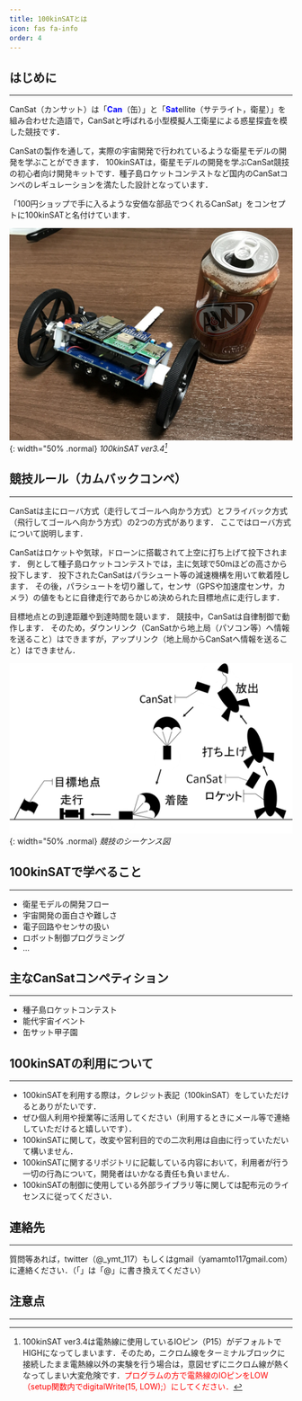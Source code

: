 ```yaml
---
title: 100kinSATとは
icon: fas fa-info
order: 4
---
```


<style>
r { color: Red }
b { color: Blue}
</style>

## はじめに
---

CanSat（カンサット）は「<b>Can</b>（缶）」と「<b>Sat</b>ellite（サテライト，衛星）」を組み合わせた造語で，CanSatと呼ばれる小型模擬人工衛星による惑星探査を模した競技です．

CanSatの製作を通して，実際の宇宙開発で行われているような衛星モデルの開発を学ぶことができます．
100kinSATは，衛星モデルの開発を学ぶCanSat競技の初心者向け開発キットです．種子島ロケットコンテストなど国内のCanSatコンペのレギュレーションを満たした設計となっています．

「100円ショップで手に入るような安価な部品でつくれるCanSat」をコンセプトに100kinSATと名付けています．

![cansat](/assets/img/about/cansat_v3.4.jpg){: width="50% .normal}
_100kinSAT ver3.4[^caution]_

## 競技ルール（カムバックコンペ）
---

CanSatは主にローバ方式（走行してゴールへ向かう方式）とフライバック方式（飛行してゴールへ向かう方式）の2つの方式があります． ここではローバ方式について説明します．

CanSatはロケットや気球，ドローンに搭載されて上空に打ち上げて投下されます． 例として種子島ロケットコンテストでは，主に気球で50mほどの高さから投下します． 投下されたCanSatはパラシュート等の減速機構を用いて軟着陸します． その後，パラシュートを切り離して，センサ（GPSや加速度センサ，カメラ）の値をもとに自律走行であらかじめ決められた目標地点に走行します．

目標地点との到達距離や到達時間を競います． 競技中，CanSatは自律制御で動作します． そのため，ダウンリンク（CanSatから地上局（パソコン等）へ情報を送ること）はできますが，アップリンク（地上局からCanSatへ情報を送ること）はできません．

![sequential](/assets/img/about/sequential.png){: width="50% .normal}
_競技のシーケンス図_

## 100kinSATで学べること
---

- 衛星モデルの開発フロー
- 宇宙開発の面白さや難しさ
- 電子回路やセンサの扱い
- ロボット制御プログラミング
- ...

## 主なCanSatコンペティション
---

- 種子島ロケットコンテスト
- 能代宇宙イベント
- 缶サット甲子園

## 100kinSATの利用について
---

- 100kinSATを利用する際は，クレジット表記（100kinSAT）をしていただけるとありがたいです．
- ぜひ個人利用や授業等に活用してください（利用するときにメール等で連絡していただけると嬉しいです）．
- 100kinSATに関して，改変や営利目的での二次利用は自由に行っていただいて構いません．
- 100kinSATに関するリポジトリに記載している内容において，利用者が行う一切の行為について，開発者はいかなる責任も負いません．
- 100kinSATの制御に使用している外部ライブラリ等に関しては配布元のライセンスに従ってください．

## 連絡先
---

質問等あれば，twitter（@_ymt_117）もしくはgmail（yamamto117<at>gmail.com）に連絡ください．（「<at>」は「@」に書き換えてください）

## 注意点
---

[^caution]: 100kinSAT ver3.4は電熱線に使用しているIOピン（P15）がデフォルトでHIGHになってしまいます．そのため，ニクロム線をターミナルブロックに接続したまま電熱線以外の実験を行う場合は，意図せずにニクロム線が熱くなってしまい大変危険です．<r>プログラムの方で電熱線のIOピンをLOW（setup関数内でdigitalWrite(15, LOW);）にしてください．</r>